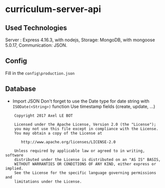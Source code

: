 # curriculum-server-api

## Used Technologies

Server : Express 4.16.3, with nodejs,
Storage: MongoDB, with mongoose 5.0.17,
Communication: JSON.

## Config
Fill in the `config\production.json`

## Database

- Import JSON
Don't forget to use the Date type for date string with `ISODate(<String>)` function
Use timestamp fields (create, update, ...)

```
    Copyright 2017 Axel LE BOT

    Licensed under the Apache License, Version 2.0 (the "License");
    you may not use this file except in compliance with the License.
    You may obtain a copy of the License at

       http://www.apache.org/licenses/LICENSE-2.0

    Unless required by applicable law or agreed to in writing, software
    distributed under the License is distributed on an "AS IS" BASIS,
    WITHOUT WARRANTIES OR CONDITIONS OF ANY KIND, either express or implied.
    See the License for the specific language governing permissions and
    limitations under the License.
```